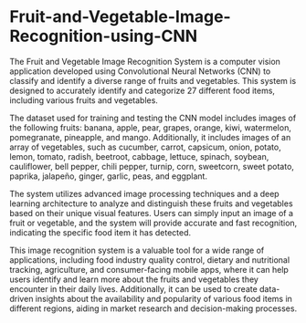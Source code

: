 # Fruit-and-Vegetable-Image-Recognition-using-CNN

The Fruit and Vegetable Image Recognition System is a computer vision application developed using Convolutional Neural Networks (CNN) to classify and identify a diverse range of fruits and vegetables. This system is designed to accurately identify and categorize 27 different food items, including various fruits and vegetables.

The dataset used for training and testing the CNN model includes images of the following fruits: banana, apple, pear, grapes, orange, kiwi, watermelon, pomegranate, pineapple, and mango. Additionally, it includes images of an array of vegetables, such as cucumber, carrot, capsicum, onion, potato, lemon, tomato, radish, beetroot, cabbage, lettuce, spinach, soybean, cauliflower, bell pepper, chili pepper, turnip, corn, sweetcorn, sweet potato, paprika, jalapeño, ginger, garlic, peas, and eggplant.

The system utilizes advanced image processing techniques and a deep learning architecture to analyze and distinguish these fruits and vegetables based on their unique visual features. Users can simply input an image of a fruit or vegetable, and the system will provide accurate and fast recognition, indicating the specific food item it has detected.

This image recognition system is a valuable tool for a wide range of applications, including food industry quality control, dietary and nutritional tracking, agriculture, and consumer-facing mobile apps, where it can help users identify and learn more about the fruits and vegetables they encounter in their daily lives. Additionally, it can be used to create data-driven insights about the availability and popularity of various food items in different regions, aiding in market research and decision-making processes.
